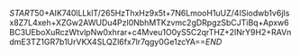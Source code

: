$START$50+AIK740lLLklT/265HzThxHz9x5t+7N6LmooH1uUZ/4ISiodwb1v6jIsx8Z7L4xeh+XZGw2AWUDu4Pzl0NbhMTKzvmc2gDRpgzSbCJTiBq+Apxw6BC3UEboXuRczWtvlpNw0xhrar+c4Mveu1O0yS5C2qrTHZ+2INrY9H2+RAVndmE3TZ1GR7b1UrVKX4SLQZl6fx7lr7qgy0Ge1zcYA==$END$